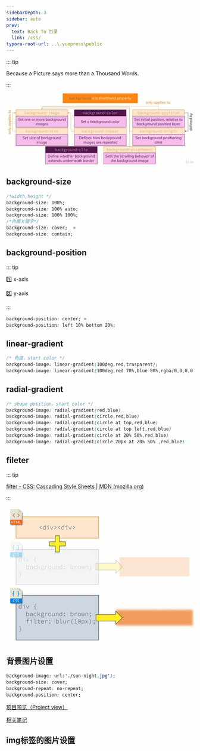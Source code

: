 ```yaml
---
sidebarDepth: 3
sidebar: auto
prev:
  text: Back To 目录
  link: /css/
typora-root-url: ..\.vuepress\public
---
```




::: tip

Because a Picture says more than a Thousand Words.

:::

![202112100957450](/images/css/202112100957450.jpg)

## background-size

```css
/*width,height */
background-size: 100%;
background-size: 100% auto;
background-size: 100% 100%;
/*内置关键字*/
background-size: cover;  ⭐
background-size: contain;
```

## background-position

::: tip

:one: x-axis

:two: y-axis

:::

```css
background-position: center; ⭐ 
background-position: left 10% bottom 20%;
```

## linear-gradient

```css
/* 角度，start color */
background-image: linear-gradient(100deg,red,trasparent);
background-image: linear-gradient(100deg,red 70%,blue 80%,rgba(0,0,0,0.5));
```

## radial-gradient

```css
/* shape position，start color */
background-image: radial-gradient(red,blue)
background-image: radial-gradient(circle,red,blue)
background-image: radial-gradient(circle at top,red,blue)
background-image: radial-gradient(circle at top left,red,blue)
background-image: radial-gradient(circle at 20% 50%,red,blue)
background-image: radial-gradient(circle 20px at 20% 50% ,red,blue)
```

## fileter

::: tip

[filter - CSS: Cascading Style Sheets | MDN (mozilla.org)](https://developer.mozilla.org/en-US/docs/Web/CSS/filter)

:::

![202112101250200](/images/css/202112101250200.jpg)



## 背景图片设置

```css
background-image: url('./sun-night.jpg');
background-size: cover;
background-repeat: no-repeat;
background-position: center;
```

[项目预览（Project view）](https://q10viking.github.io/Mini-FrontEnd-project/10%20Simple%20Typing%20animation/)

[相关笔记](https://q10viking.github.io/minifrontendproject/06%20Simple%20Typing%20Animation.html#%E7%AC%94%E8%AE%B0)

<common-progresson-snippet src="https://q10viking.github.io/Mini-FrontEnd-project/10%20Simple%20Typing%20animation/"/>



## img标签的图片设置

